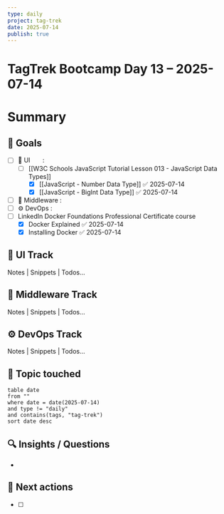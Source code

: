 ```yaml
---
type: daily
project: tag-trek
date: 2025-07-14
publish: true
---
```

# TagTrek Bootcamp Day 13 – 2025-07-14

# Summary

## 🎯 Goals
- [ ] 🐣 UI  :  
    - [ ] [[W3C Schools JavaScript Tutorial Lesson 013 - JavaScript Data Types]]
        - [x] [[JavaScript - Number Data Type]] ✅ 2025-07-14
        - [x] [[JavaScript - BigInt Data Type]] ✅ 2025-07-14
- [ ] 🌳 Middleware :
- [ ] ⚙️ DevOps  : 
- [ ] LinkedIn Docker Foundations Professional Certificate course
    - [x] Docker Explained ✅ 2025-07-14
    - [x] Installing Docker ✅ 2025-07-14

## 🐣 UI Track
Notes | Snippets | Todos…

## 🌳 Middleware Track
Notes | Snippets | Todos…

## ⚙️ DevOps Track
Notes | Snippets | Todos…

## 🧩 Topic touched
```dataview
table date
from ""
where date = date(2025-07-14)
and type != "daily"
and contains(tags, "tag-trek")
sort date desc
```

## 🔍 Insights / Questions
- 

## 🚀 Next actions
- [ ]